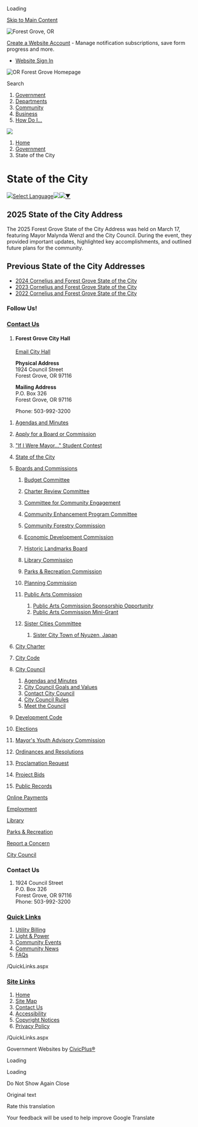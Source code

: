 Loading

[Skip to Main Content](https://www.forestgrove-or.gov/704/State-of-the-City/)

![Forest Grove, OR](https://www.forestgrove-or.gov/ImageRepository/Document?documentID=27)

[Create a Website Account](https://www.forestgrove-or.gov/MyAccount/ProfileCreate) - Manage notification subscriptions, save form progress and more.   

- [Website Sign In](https://www.forestgrove-or.gov/MyAccount)

![OR Forest Grove Homepage](https://www.forestgrove-or.gov/ImageRepository/Document?documentID=73)

Search

1. [Government](https://www.forestgrove-or.gov/27/Government)
2. [Departments](https://www.forestgrove-or.gov/101/Departments)
3. [Community](https://www.forestgrove-or.gov/31/Community)
4. [Business](https://www.forestgrove-or.gov/35/Business)
5. [How Do I...](https://www.forestgrove-or.gov/9/How-Do-I)

<!--THE END-->

![](https://www.forestgrove-or.gov/ImageRepository/Document?documentID=74)

1. [Home](https://www.forestgrove-or.gov)
2. [Government](https://www.forestgrove-or.gov/27/Government)
3. State of the City

# State of the City

![](https://www.google.com/images/cleardot.gif)[Select Language![](https://www.google.com/images/cleardot.gif)​![](https://www.google.com/images/cleardot.gif)▼](https://www.forestgrove-or.gov/704/State-of-the-City)

## 2025 State of the City Address

The 2025 Forest Grove State of the City Address was held on March 17, featuring Mayor Malynda Wenzl and the City Council. During the event, they provided important updates, highlighted key accomplishments, and outlined future plans for the community.

## Previous State of the City Addresses

- [2024 Cornelius and Forest Grove State of the City](https://youtu.be/3PpunwRn7WE?si=A_09tStyEWnWjtG9)
- [2023 Cornelius and Forest Grove State of the City](https://www.youtube.com/watch?v=OvUJFhOstJo)
- [2022 Cornelius and Forest Grove State of the City](https://www.youtube.com/watch?v=ZqiUdQ0OTno)

### Follow Us!

### [Contact Us](https://www.forestgrove-or.gov/FormCenter/Contact-Us-Form-27/Contact-Us-92)

1. #### Forest Grove City Hall
   
   [Email City Hall](mailto:info@forestgrove-or.gov)
   
   **Physical Address**  
   1924 Council Street  
   Forest Grove, OR 97116
   
   **Mailing Address**  
   P.O. Box 326  
   Forest Grove, OR 97116
   
   Phone: 503-992-3200

<!--THE END-->

01. [Agendas and Minutes](https://forestgroveor.portal.civicclerk.com)
02. [Apply for a Board or Commission](https://www.forestgrove-or.gov/353/Apply-for-a-Board-or-Commission)
03. ["If I Were Mayor..." Student Contest](https://www.forestgrove-or.gov/605/If-I-Were-Mayor-Student-Contest)
04. [State of the City](https://www.forestgrove-or.gov/704/State-of-the-City)
05. [Boards and Commissions](https://www.forestgrove-or.gov/352/Boards-and-Commissions)
    
    01. [Budget Committee](https://www.forestgrove-or.gov/354/Budget-Committee)
    02. [Charter Review Committee](https://www.forestgrove-or.gov/355/Charter-Review-Committee)
    03. [Committee for Community Engagement](https://www.forestgrove-or.gov/356/Committee-for-Community-Engagement)
    04. [Community Enhancement Program Committee](https://www.forestgrove-or.gov/357/Community-Enhancement-Program-Committee)
    05. [Community Forestry Commission](https://www.forestgrove-or.gov/360/Community-Forestry-Commission)
    06. [Economic Development Commission](https://www.forestgrove-or.gov/485/Economic-Development-Commission)
    07. [Historic Landmarks Board](https://www.forestgrove-or.gov/361/Historic-Landmarks-Board)
    08. [Library Commission](https://www.forestgrove-or.gov/366/Library-Commission)
    09. [Parks &amp; Recreation Commission](https://www.forestgrove-or.gov/367/Parks-Recreation-Commission)
    10. [Planning Commission](https://www.forestgrove-or.gov/368/Planning-Commission)
    11. [Public Arts Commission](https://www.forestgrove-or.gov/369/Public-Arts-Commission)
        
        1. [Public Arts Commission Sponsorship Opportunity](https://www.forestgrove-or.gov/665/Public-Arts-Commission-Sponsorship-Oppor)
        2. [Public Arts Commission Mini-Grant](https://www.forestgrove-or.gov/666/Public-Arts-Commission-Mini-Grant)
    12. [Sister Cities Committee](https://www.forestgrove-or.gov/374/Sister-Cities-Committee)
        
        1. [Sister City Town of Nyuzen, Japan](https://www.forestgrove-or.gov/375/Sister-City-Town-of-Nyuzen-Japan)
06. [City Charter](https://codelibrary.amlegal.com/codes/forestgrove/latest/forestgrove_or/0-0-0-6)
07. [City Code](https://www.forestgrove-or.gov/487/City-Code)
08. [City Council](https://www.forestgrove-or.gov/365/City-Council)
    
    1. [Agendas and Minutes](https://forestgroveor.portal.civicclerk.com/?category_id=26)
    2. [City Council Goals and Values](https://www.forestgrove-or.gov/490/City-Council-Goals-and-Values)
    3. [Contact City Council](https://www.forestgrove-or.gov/491/Contact-City-Council)
    4. [City Council Rules](https://www.forestgrove-or.gov/492/City-Council-Rules)
    5. [Meet the Council](https://www.forestgrove-or.gov/611/Meet-the-Council)
09. [Development Code](https://codelibrary.amlegal.com/codes/forestgrove/latest/forestgrovedev_or/0-0-0-4)
10. [Elections](https://www.forestgrove-or.gov/362/Elections)
11. [Mayor's Youth Advisory Commission](https://www.forestgrove-or.gov/600/Mayors-Youth-Advisory-Commission)
12. [Ordinances and Resolutions](https://www.forestgrove-or.gov/625/Ordinances-and-Resolutions)
13. [Proclamation Request](https://www.forestgrove-or.gov/660/Proclamation-Request)
14. [Project Bids](https://www.forestgrove-or.gov/293/Project-Bids)
15. [Public Records](https://www.forestgrove-or.gov/363/Public-Records)

[Online Payments](https://www.municipalonlinepayments.com/forestgroveor)

[Employment](https://www.governmentjobs.com/careers/forestgrove)

[Library](https://www.forestgrove-or.gov/176/Library)

[Parks &amp; Recreation](https://www.forestgrove-or.gov/243/Parks-Recreation)

[Report a Concern](https://www.forestgrove-or.gov/618/Report-a-Concern)

[City Council](https://www.forestgrove-or.gov/365/City-Council)

### Contact Us

1. 1924 Council Street  
   P.O. Box 326  
   Forest Grove, OR 97116  
   Phone: 503-992-3200

### [Quick Links](https://www.forestgrove-or.gov/QuickLinks.aspx?CID=15)

1. [Utility Billing](https://www.forestgrove-or.gov/459/Utility-Billing)
2. [Light &amp; Power](https://www.forestgrove-or.gov/204/Light-Power)
3. [Community Events](https://www.forestgrove-or.gov/Calendar.aspx)
4. [Community News](https://www.forestgrove-or.gov/CivicAlerts.aspx)
5. [FAQs](https://www.forestgrove-or.gov/FAQ.aspx)

/QuickLinks.aspx

### [Site Links](https://www.forestgrove-or.gov/QuickLinks.aspx?CID=16)

1. [Home](https://www.forestgrove-or.gov)
2. [Site Map](https://www.forestgrove-or.gov/sitemap)
3. [Contact Us](https://www.forestgrove-or.gov/directory.aspx)
4. [Accessibility](https://www.forestgrove-or.gov/accessibility)
5. [Copyright Notices](https://www.forestgrove-or.gov/copyright)
6. [Privacy Policy](https://www.forestgrove-or.gov/privacy)

/QuickLinks.aspx

Government Websites by [CivicPlus®](https://connect.civicplus.com/referral)

Loading

Loading

Do Not Show Again Close

Original text

Rate this translation

Your feedback will be used to help improve Google Translate
